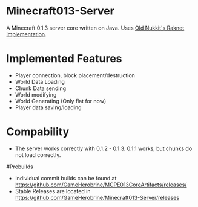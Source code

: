 # Minecraft013-Server
A Minecraft 0.1.3 server core written on Java. Uses [Old Nukkit's Raknet implementation](https://github.com/Nukkit/Nukkit/tree/6f0efea357326dae477a2ed866ac47f965e1a7f7). 

# Implemented Features
* Player connection, block placement/destruction
* World Data Loading
* Chunk Data sending
* World modifying
* World Generating (Only flat for now)
* Player data saving/loading


# Compability
* The server works correctly with 0.1.2 - 0.1.3. 0.1.1 works, but chunks do not load correctly.

#Prebuilds
* Individual commit builds can be found at https://github.com/GameHerobrine/MCPE013CoreArtifacts/releases/
* Stable Releases are located in https://github.com/GameHerobrine/Minecraft013-Server/releases
